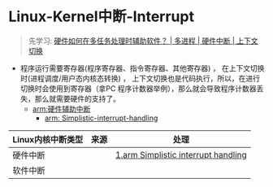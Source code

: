 # Linux-Kernel中断-Interrupt
> 先学习: [硬件如何在多任务处理时辅助软件？ | 多进程 | 硬件中断 | 上下文切换](../../010.LESSONS/28434237523-1-16.mp4)

+ 程序运行需要寄存器(程序寄存器、指令寄存器、其他寄存器) ， 在上下文切换时(进程调度/用户态内核态转换) ， 上下文切换也是代码执行，所以，在进行切换时会使用到寄存器（拿PC 程序计数器举例），那么就会导致程序计数器丢失，那么就需要硬件的支持了。
  - [arm:硬件辅助中断](../999.REFS/DEN0013D_cortex_a_series_PG.pdf)
     + [arm: Simplistic-interrupt-handling](https://developer.arm.com/documentation/den0013/d/Interrupt-Handling/External-interrupt-requests/Simplistic-interrupt-handling?lang=en)


|Linux内核中断类型|来源|处理|
|-|-|-|
|硬件中断||[1.arm Simplistic interrupt handling](../999.REFS/ARM%20Cortex-A%20(ARMv7-A)%20Series%20Programmer's%20Guide.pdf)|
|软件中断|||